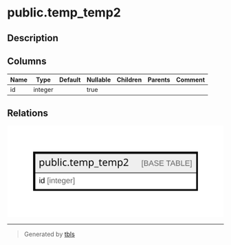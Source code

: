 # public.temp_temp2

## Description

## Columns

| Name | Type | Default | Nullable | Children | Parents | Comment |
| ---- | ---- | ------- | -------- | -------- | ------- | ------- |
| id | integer |  | true |  |  |  |

## Relations

![er](public.temp_temp2.svg)

---

> Generated by [tbls](https://github.com/k1LoW/tbls)
